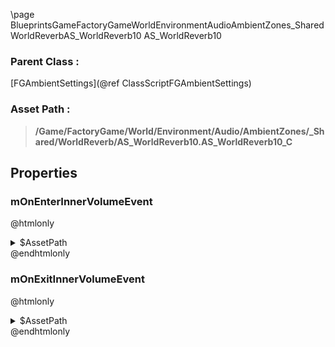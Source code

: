\page BlueprintsGameFactoryGameWorldEnvironmentAudioAmbientZones_SharedWorldReverbAS_WorldReverb10 AS_WorldReverb10
### Parent Class :
[FGAmbientSettings](@ref ClassScriptFGAmbientSettings)
### Asset Path :
<b><blockquote>/Game/FactoryGame/World/Environment/Audio/AmbientZones/_Shared/WorldReverb/AS_WorldReverb10.AS_WorldReverb10_C</blockquote></b>
## Properties

### mOnEnterInnerVolumeEvent
@htmlonly
<details>
 <summary>$AssetPath</summary>
<b><a href="_blueprints_game_factory_game_world_environment_audio_ambient_zones__shared_world_reverb_world__reverb10.html"><blockquote>World_Reverb10</blockquote></a></b>
</details>
@endhtmlonly

### mOnExitInnerVolumeEvent
@htmlonly
<details>
 <summary>$AssetPath</summary>
<b><a href="_blueprints_game_factory_game_world_environment_audio_ambient_zones__shared_world_reverb_stop__world_reverb.html"><blockquote>Stop_WorldReverb</blockquote></a></b>
</details>
@endhtmlonly


